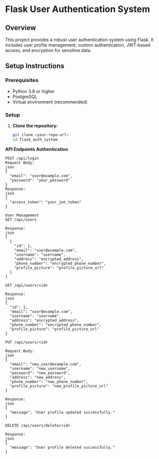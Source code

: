 # Flask User Authentication System

## Overview

This project provides a robust user authentication system using Flask. It includes user profile management, custom authentication, JWT-based access, and encryption for sensitive data.

## Setup Instructions

### Prerequisites

- Python 3.8 or higher
- PostgreSQL
- Virtual environment (recommended)

### Setup

1. **Clone the repository:**

   ```bash
   git clone <your-repo-url>
   cd flask_auth_system

**API Endpoints Authentication**
```
POST /api/login
Request Body:
json
{
  "email": "user@example.com",
  "password": "your_password"
}
Response:
json
{
  "access_token": "your_jwt_token"
}
```
```
User Management
GET /api/users

Response:
json
[
  {
    "id": 1,
    "email": "user@example.com",
    "username": "username",
    "address": "encrypted_address",
    "phone_number": "encrypted_phone_number",
    "profile_picture": "profile_picture_url"
  }
]
```
```
GET /api/users/<id>

Response:
json
{
  "id": 1,
  "email": "user@example.com",
  "username": "username",
  "address": "encrypted_address",
  "phone_number": "encrypted_phone_number",
  "profile_picture": "profile_picture_url"
}
```
```
PUT /api/users/<id>

Request Body:
json
{
  "email": "new_user@example.com",
  "username": "new_username",
  "password": "new_password",
  "address": "new_address",
  "phone_number": "new_phone_number",
  "profile_picture": "new_profile_picture_url"
}

Response:
json
{
  "message": "User profile updated successfully."
}
```
```
DELETE /api/users/delete/<id>

Response:
json
{
  "message": "User profile deleted successfully."
}
```